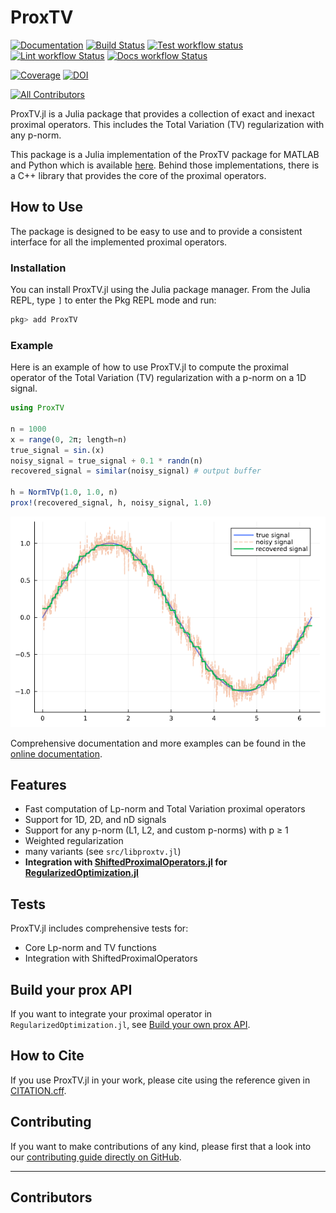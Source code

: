 # ProxTV

[![Documentation](https://img.shields.io/badge/docs-dev-blue.svg)](https://nathanemac.github.io/ProxTV.jl)
[![Build Status](https://github.com/nathanemac/ProxTV.jl/workflows/Test/badge.svg)](https://github.com/nathanemac/ProxTV.jl/actions)
[![Test workflow status](https://github.com/nathanemac/ProxTV.jl/actions/workflows/Test.yml/badge.svg?branch=main)](https://github.com/nathanemac/ProxTV.jl/actions/workflows/Test.yml?query=branch%3Amain)
[![Lint workflow Status](https://github.com/nathanemac/ProxTV.jl/actions/workflows/Lint.yml/badge.svg?branch=main)](https://github.com/nathanemac/ProxTV.jl/actions/workflows/Lint.yml?query=branch%3Amain)
[![Docs workflow Status](https://github.com/nathanemac/ProxTV.jl/actions/workflows/Docs.yml/badge.svg?branch=main)](https://github.com/nathanemac/ProxTV.jl/actions/workflows/Docs.yml?query=branch%3Amain)

[![Coverage](https://codecov.io/gh/nathanemac/ProxTV.jl/branch/main/graph/badge.svg)](https://codecov.io/gh/nathanemac/ProxTV.jl)
[![DOI](https://zenodo.org/badge/DOI/FIXME)](https://doi.org/FIXME)

[![All Contributors](https://img.shields.io/github/all-contributors/nathanemac/ProxTV.jl?labelColor=5e1ec7&color=c0ffee&style=flat-square)](#contributors)

ProxTV.jl is a Julia package that provides a collection of exact and inexact proximal operators. This includes the Total Variation (TV) regularization with any p-norm.

This package is a Julia implementation of the ProxTV package for MATLAB and Python which is available [here](https://github.com/albarji/proxTV). Behind those implementations, there is a C++ library that provides the core of the proximal operators.

## How to Use

The package is designed to be easy to use and to provide a consistent interface for all the implemented proximal operators.

### Installation

You can install ProxTV.jl using the Julia package manager. From the Julia REPL, type `]` to enter the Pkg REPL mode and run:

```julia
pkg> add ProxTV
```

### Example

Here is an example of how to use ProxTV.jl to compute the proximal operator of the Total Variation (TV) regularization with a p-norm on a 1D signal.

```julia
using ProxTV

n = 1000
x = range(0, 2π; length=n)
true_signal = sin.(x)
noisy_signal = true_signal + 0.1 * randn(n)
recovered_signal = similar(noisy_signal) # output buffer

h = NormTVp(1.0, 1.0, n)
prox!(recovered_signal, h, noisy_signal, 1.0)

```

![Result](src/assets/simple_example_plot.png)

Comprehensive documentation and more examples can be found in the [online documentation](https://nathanemac.github.io/ProxTV.jl).

## Features

- Fast computation of Lp-norm and Total Variation proximal operators
- Support for 1D, 2D, and nD signals
- Support for any p-norm (L1, L2, and custom p-norms) with p ≥ 1
- Weighted regularization
- many variants (see `src/libproxtv.jl`)
- **Integration with [ShiftedProximalOperators.jl](https://github.com/JuliaSmoothOptimizers/ShiftedProximalOperators.jl) for [RegularizedOptimization.jl](https://github.com/JuliaSmoothOptimizers/RegularizedOptimization.jl)**

## Tests

ProxTV.jl includes comprehensive tests for:

- Core Lp-norm and TV functions
- Integration with ShiftedProximalOperators

## Build your prox API

If you want to integrate your proximal operator in `RegularizedOptimization.jl`, see [Build your own prox API](docs/src/20-build-your-own-prox-api.md).

## How to Cite

If you use ProxTV.jl in your work, please cite using the reference given in [CITATION.cff](https://github.com/nathanemac/ProxTV.jl/blob/main/CITATION.cff).

## Contributing

If you want to make contributions of any kind, please first that a look into our [contributing guide directly on GitHub](docs/src/90-contributing.md).

---

## Contributors

<!-- ALL-CONTRIBUTORS-LIST:START - Do not remove or modify this section -->
<!-- prettier-ignore-start -->
<!-- markdownlint-disable -->

<!-- markdownlint-restore -->
<!-- prettier-ignore-end -->

<!-- ALL-CONTRIBUTORS-LIST:END -->
